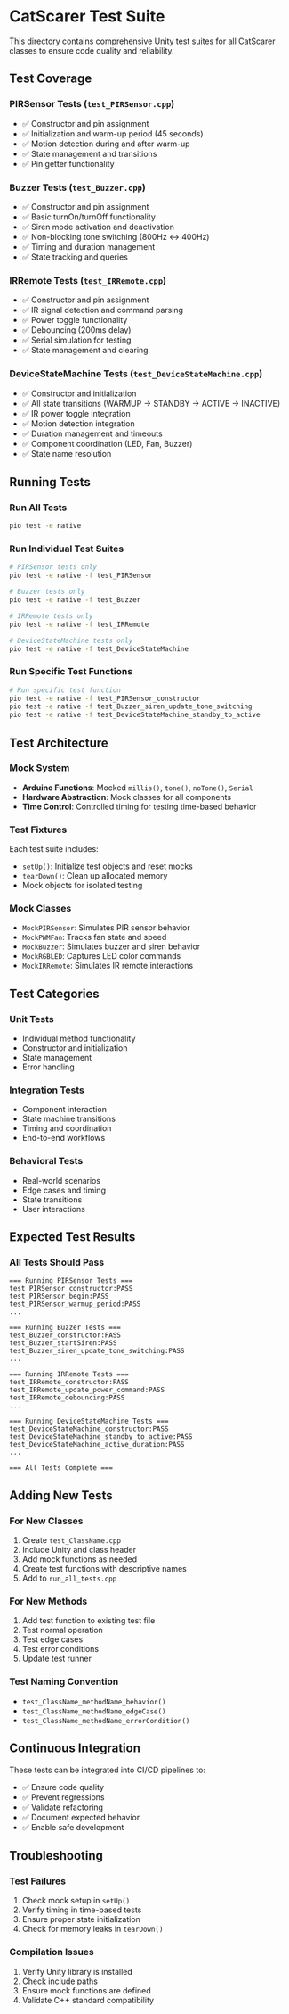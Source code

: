 # CatScarer Test Suite

This directory contains comprehensive Unity test suites for all CatScarer classes to ensure code quality and reliability.

## Test Coverage

### **PIRSensor Tests** (`test_PIRSensor.cpp`)
- ✅ Constructor and pin assignment
- ✅ Initialization and warm-up period (45 seconds)
- ✅ Motion detection during and after warm-up
- ✅ State management and transitions
- ✅ Pin getter functionality

### **Buzzer Tests** (`test_Buzzer.cpp`)
- ✅ Constructor and pin assignment
- ✅ Basic turnOn/turnOff functionality
- ✅ Siren mode activation and deactivation
- ✅ Non-blocking tone switching (800Hz ↔ 400Hz)
- ✅ Timing and duration management
- ✅ State tracking and queries

### **IRRemote Tests** (`test_IRRemote.cpp`)
- ✅ Constructor and pin assignment
- ✅ IR signal detection and command parsing
- ✅ Power toggle functionality
- ✅ Debouncing (200ms delay)
- ✅ Serial simulation for testing
- ✅ State management and clearing

### **DeviceStateMachine Tests** (`test_DeviceStateMachine.cpp`)
- ✅ Constructor and initialization
- ✅ All state transitions (WARMUP → STANDBY → ACTIVE → INACTIVE)
- ✅ IR power toggle integration
- ✅ Motion detection integration
- ✅ Duration management and timeouts
- ✅ Component coordination (LED, Fan, Buzzer)
- ✅ State name resolution

## Running Tests

### **Run All Tests**
```bash
pio test -e native
```

### **Run Individual Test Suites**
```bash
# PIRSensor tests only
pio test -e native -f test_PIRSensor

# Buzzer tests only
pio test -e native -f test_Buzzer

# IRRemote tests only
pio test -e native -f test_IRRemote

# DeviceStateMachine tests only
pio test -e native -f test_DeviceStateMachine
```

### **Run Specific Test Functions**
```bash
# Run specific test function
pio test -e native -f test_PIRSensor_constructor
pio test -e native -f test_Buzzer_siren_update_tone_switching
pio test -e native -f test_DeviceStateMachine_standby_to_active
```

## Test Architecture

### **Mock System**
- **Arduino Functions**: Mocked `millis()`, `tone()`, `noTone()`, `Serial`
- **Hardware Abstraction**: Mock classes for all components
- **Time Control**: Controlled timing for testing time-based behavior

### **Test Fixtures**
Each test suite includes:
- `setUp()`: Initialize test objects and reset mocks
- `tearDown()`: Clean up allocated memory
- Mock objects for isolated testing

### **Mock Classes**
- `MockPIRSensor`: Simulates PIR sensor behavior
- `MockPWMFan`: Tracks fan state and speed
- `MockBuzzer`: Simulates buzzer and siren behavior
- `MockRGBLED`: Captures LED color commands
- `MockIRRemote`: Simulates IR remote interactions

## Test Categories

### **Unit Tests**
- Individual method functionality
- Constructor and initialization
- State management
- Error handling

### **Integration Tests**
- Component interaction
- State machine transitions
- Timing and coordination
- End-to-end workflows

### **Behavioral Tests**
- Real-world scenarios
- Edge cases and timing
- State transitions
- User interactions

## Expected Test Results

### **All Tests Should Pass**
```
=== Running PIRSensor Tests ===
test_PIRSensor_constructor:PASS
test_PIRSensor_begin:PASS
test_PIRSensor_warmup_period:PASS
...

=== Running Buzzer Tests ===
test_Buzzer_constructor:PASS
test_Buzzer_startSiren:PASS
test_Buzzer_siren_update_tone_switching:PASS
...

=== Running IRRemote Tests ===
test_IRRemote_constructor:PASS
test_IRRemote_update_power_command:PASS
test_IRRemote_debouncing:PASS
...

=== Running DeviceStateMachine Tests ===
test_DeviceStateMachine_constructor:PASS
test_DeviceStateMachine_standby_to_active:PASS
test_DeviceStateMachine_active_duration:PASS
...

=== All Tests Complete ===
```

## Adding New Tests

### **For New Classes**
1. Create `test_ClassName.cpp`
2. Include Unity and class header
3. Add mock functions as needed
4. Create test functions with descriptive names
5. Add to `run_all_tests.cpp`

### **For New Methods**
1. Add test function to existing test file
2. Test normal operation
3. Test edge cases
4. Test error conditions
5. Update test runner

### **Test Naming Convention**
- `test_ClassName_methodName_behavior()`
- `test_ClassName_methodName_edgeCase()`
- `test_ClassName_methodName_errorCondition()`

## Continuous Integration

These tests can be integrated into CI/CD pipelines to:
- ✅ Ensure code quality
- ✅ Prevent regressions
- ✅ Validate refactoring
- ✅ Document expected behavior
- ✅ Enable safe development

## Troubleshooting

### **Test Failures**
1. Check mock setup in `setUp()`
2. Verify timing in time-based tests
3. Ensure proper state initialization
4. Check for memory leaks in `tearDown()`

### **Compilation Issues**
1. Verify Unity library is installed
2. Check include paths
3. Ensure mock functions are defined
4. Validate C++ standard compatibility 